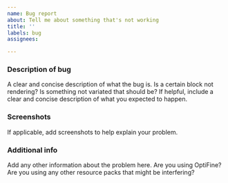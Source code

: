 ```yaml
---
name: Bug report
about: Tell me about something that's not working
title: ''
labels: bug
assignees: 

---
```


### Description of bug
A clear and concise description of what the bug is. Is a certain block not rendering? Is something not variated that should be? If helpful, include a clear and concise description of what you expected to happen.

### Screenshots
If applicable, add screenshots to help explain your problem.

### Additional info
Add any other information about the problem here. Are you using OptiFine? Are you using any other resource packs that might be interfering?
